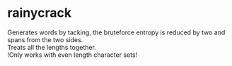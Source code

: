 # rainycrack
Generates words by tacking, the bruteforce entropy is reduced by two and spans from the two sides.  
Treats all the lengths together.  
!Only works with even length character sets!  

